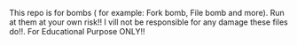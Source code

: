 This repo is for bombs ( for example: Fork bomb, File bomb and more).
Run at them at your own risk!!
I vill not be responsible for any damage these files do!!.
For Educational Purpose ONLY!!
